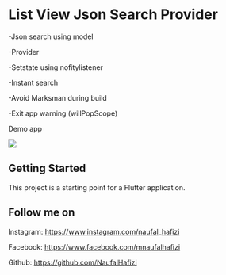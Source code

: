# List View Json Search Provider

-Json search using model

-Provider

-Setstate using nofitylistener

-Instant search

-Avoid Marksman during build

-Exit app warning (willPopScope)

Demo app

![](ScopedModel.gif)

## Getting Started

This project is a starting point for a Flutter application.

## Follow me on 

Instagram: https://www.instagram.com/naufal_hafizi

Facebook: https://www.facebook.com/mnaufalhafizi

Github: https://github.com/NaufalHafizi
